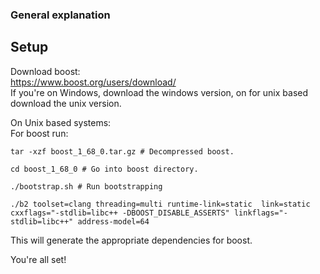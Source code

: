 ### General explanation


## Setup

Download boost:<br/>
https://www.boost.org/users/download/<br/>
If you're on Windows, download the windows version, on for unix based
download the unix version.

On Unix based systems:<br/>
For boost run:
```
tar -xzf boost_1_68_0.tar.gz # Decompressed boost.
```
```
cd boost_1_68_0 # Go into boost directory.
```
```
./bootstrap.sh # Run bootstrapping
```
```
./b2 toolset=clang threading=multi runtime-link=static  link=static cxxflags="-stdlib=libc++ -DBOOST_DISABLE_ASSERTS" linkflags="-stdlib=libc++" address-model=64
```
This will generate the appropriate dependencies for boost.

You're all set!
